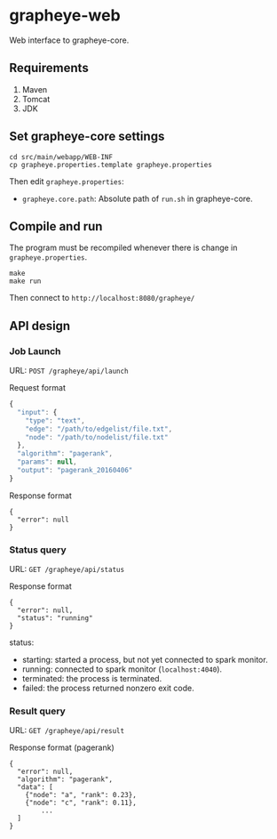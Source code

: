 # grapheye-web

Web interface to grapheye-core.

## Requirements

1. Maven
2. Tomcat
3. JDK

## Set grapheye-core settings

```
cd src/main/webapp/WEB-INF
cp grapheye.properties.template grapheye.properties
```

Then edit `grapheye.properties`:

- `grapheye.core.path`: Absolute path of `run.sh` in grapheye-core.

## Compile and run

The program must be recompiled whenever there is change in `grapheye.properties`.

```
make
make run
```

Then connect to `http://localhost:8080/grapheye/`

## API design

### Job Launch

URL: `POST /grapheye/api/launch`

Request format

```js
{
  "input": {
    "type": "text",
    "edge": "/path/to/edgelist/file.txt",
    "node": "/path/to/nodelist/file.txt"
  },
  "algorithm": "pagerank",
  "params": null,
  "output": "pagerank_20160406"
}
```

Response format

```
{
  "error": null
}
```

### Status query

URL: `GET /grapheye/api/status`

Response format

```
{
  "error": null,
  "status": "running"
}
```

status:

- starting: started a process, but not yet connected to spark monitor.
- running: connected to spark monitor (`localhost:4040`).
- terminated: the process is terminated.
- failed: the process returned nonzero exit code.

### Result query

URL: `GET /grapheye/api/result`

Response format (pagerank)

```
{
  "error": null,
  "algorithm": "pagerank",
  "data": [
    {"node": "a", "rank": 0.23},
    {"node": "c", "rank": 0.11},
        ...
  ]
}
```

